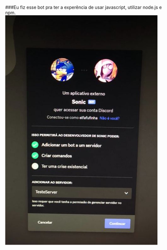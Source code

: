 ###Eu fiz esse bot pra ter a experência de usar javascript, utilizar node.js e npm.
![imagem do bot](./img/bot_sonic_img.jpeg)
